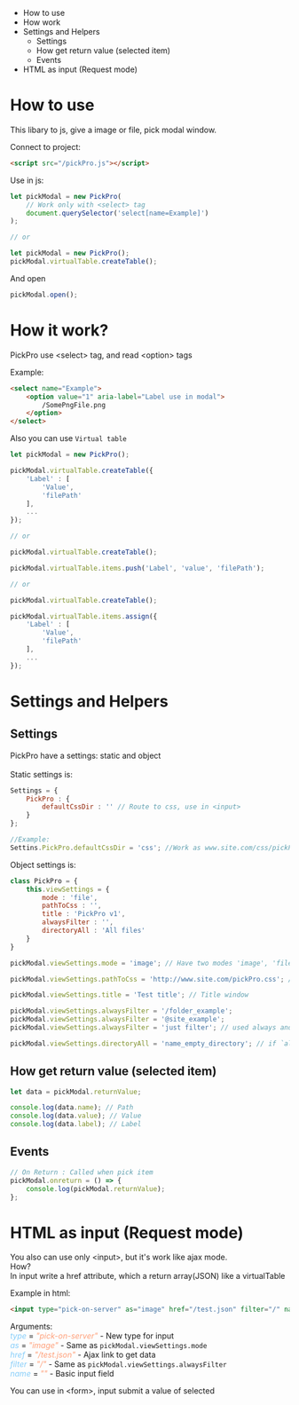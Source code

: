 * How to use
* How work
* Settings and Helpers
    * Settings
    * How get return value (selected item)
    * Events
* HTML as input (Request mode)

# How to use

This libary to js, give a image or file, pick modal window.

Connect to project:
```html
<script src="/pickPro.js"></script>
```

Use in js:
```js
let pickModal = new PickPro(
    // Work only with <select> tag
    document.querySelector('select[name=Example]')
);

// or

let pickModal = new PickPro();
pickModal.virtualTable.createTable();
```
And open
```js
pickModal.open();
```

# How it work?
PickPro use \<select\> tag, and read \<option\> tags

Example:
```html
<select name="Example">
    <option value="1" aria-label="Label use in modal">
        /SomePngFile.png
    </option>
</select>
```

Also you can use `Virtual table`
```js
let pickModal = new PickPro();

pickModal.virtualTable.createTable({
    'Label' : [
        'Value',
        'filePath'
    ],
    ...
});

// or

pickModal.virtualTable.createTable();

pickModal.virtualTable.items.push('Label', 'value', 'filePath');

// or

pickModal.virtualTable.createTable();

pickModal.virtualTable.items.assign({
    'Label' : [
        'Value',
        'filePath'
    ],
    ...
});
```
# Settings and Helpers
## Settings
PickPro have a settings: static and object
<br>
<br>
Static settings is:
```js
Settings = {
    PickPro : {
        defaultCssDir : '' // Route to css, use in <input>
    }
};

//Example:
Settins.PickPro.defaultCssDir = 'css'; //Work as www.site.com/css/pickPro.css
```

Object settings is:
```js
class PickPro = {
    this.viewSettings = {
        mode : 'file',
        pathToCss : '',
        title : 'PickPro v1',
        alwaysFilter : '',
        directoryAll : 'All files'
    }
}

pickModal.viewSettings.mode = 'image'; // Have two modes 'image', 'file'

pickModal.viewSettings.pathToCss = 'http://www.site.com/pickPro.css'; // need full address

pickModal.viewSettings.title = 'Test title'; // Title window

pickModal.viewSettings.alwaysFilter = '/folder_example';
pickModal.viewSettings.alwaysFilter = '@site_example';
pickModal.viewSettings.alwaysFilter = 'just filter'; // used always and sort files to show

pickModal.viewSettings.directoryAll = 'name_empty_directory'; // if `alwaysFilter` is '/' used this value

```

## How get return value (selected item)

```js
let data = pickModal.returnValue;

console.log(data.name); // Path
console.log(data.value); // Value
console.log(data.label); // Label
```

## Events
```js
// On Return : Called when pick item
pickModal.onreturn = () => {
    console.log(pickModal.returnValue);
};
```
# HTML as input (Request mode)
You also can use only \<input\>, but it's work like ajax mode.
<br>How?<br>
In input write a href attribute, which a return array(JSON) like a virtualTable

Example in html:
```html
<input type="pick-on-server" as="image" href="/test.json" filter="/" name="">
```

Arguments:<br>
<i style="color:lightskyblue;">type</i> = <i style="color:lightsalmon;">"pick-on-server"</i> - New type for input<br>
<i style="color:lightskyblue;">as</i> = <i style="color:lightsalmon;">"image"</i> - Same as `pickModal.viewSettings.mode`<br>
<i style="color:lightskyblue;">href</i> = <i style="color:lightsalmon;">"/test.json"</i> - Ajax link to get data<br>
<i style="color:lightskyblue;">filter</i> = <i style="color:lightsalmon;">"/"</i> - Same as `pickModal.viewSettings.alwaysFilter`<br>
<i style="color:lightskyblue;">name</i> = <i style="color:lightsalmon;">""</i> - Basic input field<br>

You can use in \<form\>, input submit a value of selected